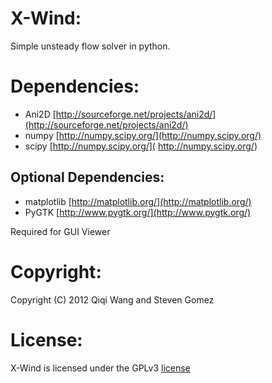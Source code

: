 X-Wind:
======

Simple unsteady flow solver in python.

Dependencies:
============
* Ani2D [http://sourceforge.net/projects/ani2d/](http://sourceforge.net/projects/ani2d/)
* numpy [http://numpy.scipy.org/](http://numpy.scipy.org/)
* scipy [http://numpy.scipy.org/]( http://numpy.scipy.org/)

Optional Dependencies:
---------------------
* matplotlib [http://matplotlib.org/](http://matplotlib.org/) 
* PyGTK  [http://www.pygtk.org/](http://www.pygtk.org/)

Required for GUI Viewer

Copyright:
=========
Copyright (C) 2012 Qiqi Wang and Steven Gomez



License:
=======

X-Wind is licensed under the GPLv3 [license ](http://www.gnu.org/licenses/gpl-3.0.txt)
